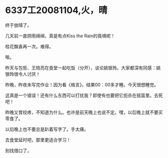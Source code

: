 # 6337工20081104,火，晴

终于放晴了。

几天前一直阴雨绵绵，真是有点Kiss the Rain的竟境呢！

桂花飘香再一次。难得。

唉。

昨天与包哲、王晓亮在食堂一起吃饭（分开），谈论姚银玲。大家都深有同感：姚银玲很令人讨厌！

昨晚，昨夜未写完作业！因为看《格言》。结果00：00多才睡。今天很想睡觉。

这真是一个错误！还有什么东西可以打扰我？即使有也要把它扼杀在摇篮里。去死吧！

昨晚又胃绞疼，不知道为什么。也许是前天晚上也说不定。嘿，以后晚上就不要买零食了。

以后晚上也不要总是趴着写字了。手太痛。

去食堂延时吧，那里更适合学习！

别找借口了。
